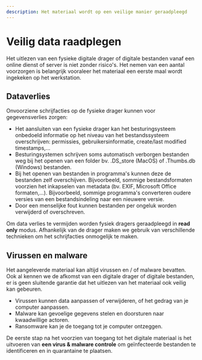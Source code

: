 ```yaml
---
description: Het materiaal wordt op een veilige manier geraadpleegd
---
```


# Veilig data raadplegen

Het uitlezen van een fysieke digitale drager of digitale bestanden vanaf een online dienst of server is niet zonder risico's. Het nemen van een aantal voorzorgen is belangrijk vooraleer het materiaal een eerste maal wordt ingekeken op het werkstation.

## Dataverlies

Onvoorziene schrijfacties op de fysieke drager kunnen voor gegevensverlies zorgen:

* Het aansluiten van een fysieke drager kan het besturingsysteem onbedoeld informatie op het niveau van het bestandssysteem overschrijven: permissies, gebruikersinformatie, create/last modified timestamps,...&#x20;
* Besturingsystemen schrijven soms automatisch verborgen bestanden weg bij het openen van een folder bv. .DS\_store (MacOS) of .Thumbs.db (Windows) bestanden.
* Bij het openen van bestanden in programma's kunnen deze de bestanden zelf overschijven. Bijvoorbeeld, sommige bestandsformaten voorzien het inkapselen van metadata (bv. EXIF, Microsoft Office formaten,...). Bijvoorbeeld, sommige programma's converteren oudere versies van een bestandsindeling naar een nieuwere versie.
* Door een menselijke fout kunnen bestanden per ongeluk worden verwijderd of overschreven.

Om data verlies te vermijden worden fysiek dragers geraadpleegd in **read only** modus. Afhankelijk van de drager maken we gebruik van verschillende technieken om het schrijfacties onmogelijk te maken.

## Virussen en malware

Het aangeleverde materiaal kan altijd virussen en / of malware bevatten. Ook al kennen we de afkomst van een digitale drager of digitale bestanden, er is geen sluitende garantie dat het uitlezen van het materiaal ook veilig kan gebeuren.

* Virussen kunnen data aanpassen of verwijderen, of het gedrag van je computer aanpassen.
* Malware kan gevoelige gegevens stelen en doorsturen naar kwaadwillige actoren.
* Ransomware kan je de toegang tot je computer ontzeggen.

De eerste stap na het voorzien van toegang tot het digitale materiaal is het uitvoeren van **een virus & malware controle** om geïnfecteerde bestanden te identificeren en in quarantaine te plaatsen.
